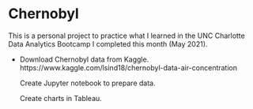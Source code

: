 # Chernobyl

This is a personal project to practice what I learned in the UNC Charlotte Data Analytics Bootcamp I completed this month (May 2021). 

<ul>
<li>Download Chernobyl data from Kaggle. https://www.kaggle.com/lsind18/chernobyl-data-air-concentration</li>

Create Jupyter notebook to prepare data.

Create charts in Tableau.
